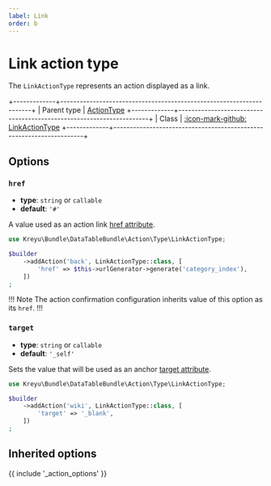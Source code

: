 ```yaml
---
label: Link
order: b
---
```


# Link action type

The `LinkActionType` represents an action displayed as a link.

+-------------+---------------------------------------------------------------------+
| Parent type | [ActionType](action.md)
+-------------+---------------------------------------------------------------------+
| Class       | [:icon-mark-github: LinkActionType](https://github.com/Kreyu/data-table-bundle/blob/main/src/Action/Type/LinkActionType.php)
+-------------+---------------------------------------------------------------------+

## Options

### `href`

- **type**: `string` or `callable` 
- **default**: `'#'`

A value used as an action link [href attribute](https://developer.mozilla.org/en-US/docs/Web/HTML/Element/a#attr-href).

```php #
use Kreyu\Bundle\DataTableBundle\Action\Type\LinkActionType;

$builder
    ->addAction('back', LinkActionType::class, [
        'href' => $this->urlGenerator->generate('category_index'),
    ])
;
```

!!! Note
The action confirmation configuration inherits value of this option as its `href`.
!!!

### `target`

- **type**: `string` or `callable` 
- **default**: `'_self'`

Sets the value that will be used as an anchor [target attribute](https://developer.mozilla.org/en-US/docs/Web/HTML/Element/a#attr-target).

```php #
use Kreyu\Bundle\DataTableBundle\Action\Type\LinkActionType;

$builder
    ->addAction('wiki', LinkActionType::class, [
        'target' => '_blank',
    ])
;
```

## Inherited options

{{ include '_action_options' }}

